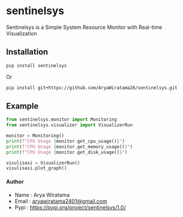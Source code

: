 # sentinelsys

Sentinelsys is a Simple System Resource Monitor with Real-time Visualization


## Installation

```bash
pip install sentinelsys
```

Or

```bash
pip install git+https://github.com/AryaWiratama26/sentinelsys.git
```

## Example
```python
from sentinelsys.monitor import Monitoring
from sentinelsys.visualizer import VisualizerRun

monitor = Monitoring()
print(f"CPU Usage {monitor.get_cpu_usage()}")
print(f"CPU Usage {monitor.get_memory_usage()}")
print(f"CPU Usage {monitor.get_disk_usage()}")

visulisasi = VisualizerRun()
visulisasi.plot_graph()
```

#### Author
- Name : Arya Wiratama <br>
- Email : <a href="mailto:aryawiratama2401@gmail.com">aryawiratama2401@gmail.com</a>
- Pypi : https://pypi.org/project/sentinelsys/1.0/